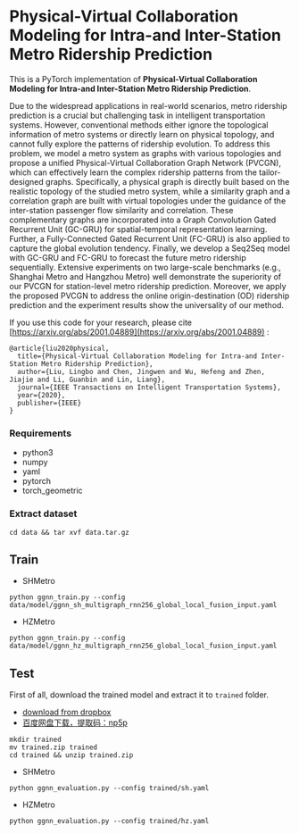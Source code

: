 # Physical-Virtual Collaboration Modeling for Intra-and Inter-Station Metro Ridership Prediction
This is a PyTorch implementation of **Physical-Virtual Collaboration Modeling for Intra-and Inter-Station Metro Ridership Prediction**. 

Due to the widespread applications in real-world scenarios, metro ridership prediction is a crucial but challenging task in intelligent transportation systems. However, conventional methods either ignore the topological information of metro systems or directly learn on physical topology, and cannot fully explore the patterns of ridership evolution. To address this problem, we model a metro system as graphs with various topologies and propose a unified Physical-Virtual Collaboration Graph Network (PVCGN), which can effectively learn the complex ridership patterns from the tailor-designed graphs. Specifically, a physical graph is directly built based on the realistic topology of the studied metro system, while a similarity graph and a correlation graph are built with virtual topologies under the guidance of the inter-station passenger flow similarity and correlation. These complementary graphs are incorporated into a Graph Convolution Gated Recurrent Unit (GC-GRU) for spatial-temporal representation learning. Further, a Fully-Connected Gated Recurrent Unit (FC-GRU) is also applied to capture the global evolution tendency. Finally, we develop a Seq2Seq model with GC-GRU and FC-GRU to forecast the future metro ridership sequentially. Extensive experiments on two large-scale benchmarks (e.g., Shanghai Metro and Hangzhou Metro) well demonstrate the superiority of our PVCGN for station-level metro ridership prediction. Moreover, we apply the proposed PVCGN to address the online origin-destination (OD) ridership prediction and the experiment results show the universality of our method.


If you use this code for your research, please cite [https://arxiv.org/abs/2001.04889](https://arxiv.org/abs/2001.04889) :

```
@article{liu2020physical,
  title={Physical-Virtual Collaboration Modeling for Intra-and Inter-Station Metro Ridership Prediction},
  author={Liu, Lingbo and Chen, Jingwen and Wu, Hefeng and Zhen, Jiajie and Li, Guanbin and Lin, Liang},
  journal={IEEE Transactions on Intelligent Transportation Systems},
  year={2020},
  publisher={IEEE}
}
```

### Requirements
- python3
- numpy
- yaml
- pytorch
- torch_geometric
### Extract dataset
```
cd data && tar xvf data.tar.gz
```
## Train
- SHMetro
```
python ggnn_train.py --config
data/model/ggnn_sh_multigraph_rnn256_global_local_fusion_input.yaml
```

- HZMetro
```
python ggnn_train.py --config
data/model/ggnn_hz_multigraph_rnn256_global_local_fusion_input.yaml
```
## Test
First of all, download the trained model and extract it to `trained` folder.

- [download from dropbox ](https://www.dropbox.com/s/37ep6jafampcavf/trained.zip?dl=0)
- [百度网盘下载，提取码：np5p](https://pan.baidu.com/s/1lesAk4WOfBQtg0a0XgDfvA)

 ```
mkdir trained
mv trained.zip trained
cd trained && unzip trained.zip
```
- SHMetro
```
python ggnn_evaluation.py --config trained/sh.yaml
```
- HZMetro
```
python ggnn_evaluation.py --config trained/hz.yaml
```

